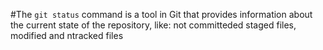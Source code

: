 #The `git status` command is a tool in Git that provides information about the current state of the repository, like: not committeded staged files, modified and ntracked files